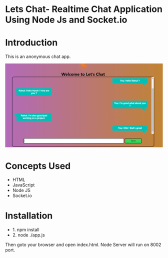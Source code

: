# Lets Chat- Realtime Chat Application Using Node Js and Socket.io
# Introduction
This is an anonymous chat app.

![](img/screenshot.png)

# Concepts Used
<ul>
  <li>HTML</>
  <li>JavaScript</>
  <li>Node JS</>
  <li>Socket.io</>
</ul>

# Installation
<ul>
  <li>1. npm install</>
  <li>2. node ./app.js</>
</ul>
Then goto your browser and open index.html.
Node Server will run on 8002 port.
